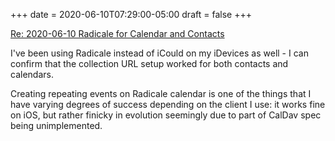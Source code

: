 +++
date = 2020-06-10T07:29:00-05:00
draft = false
+++

<a class="u-in-reply-to" href="https://alexschroeder.ch/wiki/2020-06-10_Radicale_for_Calendar_and_Contacts">Re: 2020-06-10 Radicale for Calendar and Contacts</a>

I've been using Radicale instead of iCould on my iDevices as well - I can confirm that the collection URL setup worked for both contacts and calendars.

Creating repeating events on Radicale calendar is one of the things that I have varying degrees of success depending on the client I use: it works fine on iOS, but rather finicky in evolution seemingly due to part of CalDav spec being unimplemented.
